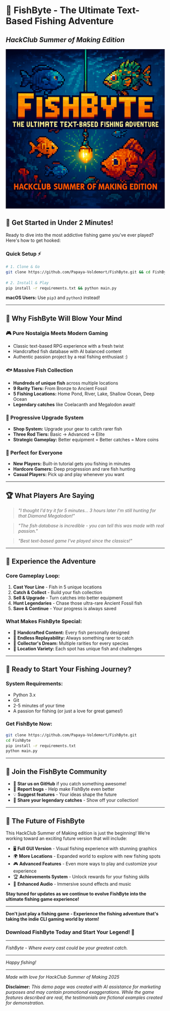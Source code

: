 # 🎣 FishByte - The Ultimate Text-Based Fishing Adventure
## *HackClub Summer of Making Edition*

![FishByte Banner](images/banner.png)

## 🚀 **Get Started in Under 2 Minutes!**

Ready to dive into the most addictive fishing game you've ever played? Here's how to get hooked:

### **Quick Setup** ⚡
```bash
# 1. Clone & Go
git clone https://github.com/Papaya-Voldemort/FishByte.git && cd FishByte

# 2. Install & Play
pip install -r requirements.txt && python main.py
```

**macOS Users:** Use `pip3` and `python3` instead!

---

## 🌟 **Why FishByte Will Blow Your Mind**

### **🎮 Pure Nostalgia Meets Modern Gaming**
- Classic text-based RPG experience with a fresh twist
- Handcrafted fish database with AI balanced content
- Authentic passion project by a real fishing enthusiast :)

### **🐟 Massive Fish Collection**
- **Hundreds of unique fish** across multiple locations
- **9 Rarity Tiers:** From Bronze to Ancient Fossil
- **5 Fishing Locations:** Home Pond, River, Lake, Shallow Ocean, Deep Ocean
- **Legendary catches** like Coelacanth and Megalodon await!

### **🛒 Progressive Upgrade System**
- **Shop System:** Upgrade your gear to catch rarer fish
- **Three Rod Tiers:** Basic → Advanced → Elite
- **Strategic Gameplay:** Better equipment = Better catches = More coins

### **🎯 Perfect for Everyone**
- **New Players:** Built-in tutorial gets you fishing in minutes
- **Hardcore Gamers:** Deep progression and rare fish hunting
- **Casual Players:** Pick up and play whenever you want

---

## 🏆 **What Players Are Saying**

> *"I thought I'd try it for 5 minutes... 3 hours later I'm still hunting for that Diamond Megalodon!"*

> *"The fish database is incredible - you can tell this was made with real passion."*

> *"Best text-based game I've played since the classics!"*

---

## 🎣 **Experience the Adventure**

### **Core Gameplay Loop:**
1. **Cast Your Line** - Fish in 5 unique locations
2. **Catch & Collect** - Build your fish collection
3. **Sell & Upgrade** - Turn catches into better equipment
4. **Hunt Legendaries** - Chase those ultra-rare Ancient Fossil fish
5. **Save & Continue** - Your progress is always saved

### **What Makes FishByte Special:**
- 🎨 **Handcrafted Content:** Every fish personally designed
- 🔄 **Endless Replayability:** Always something rarer to catch
- 💎 **Collector's Dream:** Multiple rarities for every species
- 🌊 **Location Variety:** Each spot has unique fish and challenges

---

## 🚀 **Ready to Start Your Fishing Journey?**

### **System Requirements:**
- Python 3.x
- Git
- 2-5 minutes of your time
- A passion for fishing (or just a love for great games!)

### **Get FishByte Now:**
```bash
git clone https://github.com/Papaya-Voldemort/FishByte.git
cd FishByte
pip install -r requirements.txt
python main.py
```

---

## 🎯 **Join the FishByte Community**

- 🌟 **Star us on GitHub** if you catch something awesome!
- 🐛 **Report bugs** - Help make FishByte even better
- 💡 **Suggest features** - Your ideas shape the future
- 🎣 **Share your legendary catches** - Show off your collection!

---

## 🔮 **The Future of FishByte**

This HackClub Summer of Making edition is just the beginning! We're working toward an exciting future version that will include:
- 🖥️ **Full GUI Version** - Visual fishing experience with stunning graphics
- 🌍 **More Locations** - Expanded world to explore with new fishing spots
- 🎮 **Advanced Features** - Even more ways to play and customize your experience
- 🏆 **Achievements System** - Unlock rewards for your fishing skills
- 🎵 **Enhanced Audio** - Immersive sound effects and music

**Stay tuned for updates as we continue to evolve FishByte into the ultimate fishing game experience!**

---

**Don't just play a fishing game - Experience the fishing adventure that's taking the indie CLI gaming world by storm!**

### **Download FishByte Today and Start Your Legend! 🎣**

---

*FishByte - Where every cast could be your greatest catch.*

---

*Happy fishing!*

---

*Made with love for HackClub Summer of Making 2025*

**Disclaimer:** *This demo page was created with AI assistance for marketing purposes and may contain promotional exaggerations.* 
*While the game features described are real, the testimonials are fictional examples created for demonstration.*



